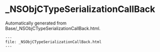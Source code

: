 
# _NSObjCTypeSerializationCallBack

Automatically generated from Base/_NSObjCTypeSerializationCallBack.html.

``` {raw} html
---
file: _NSObjCTypeSerializationCallBack.html
---
```

